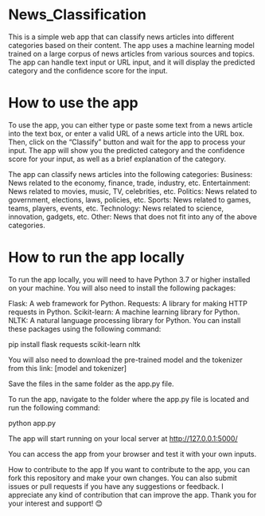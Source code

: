 # News_Classification
This is a simple web app that can classify news articles into different categories based on their content. The app uses a machine learning model trained on a large corpus of news articles from various sources and topics. The app can handle text input or URL input, and it will display the predicted category and the confidence score for the input.

# How to use the app
To use the app, you can either type or paste some text from a news article into the text box, or enter a valid URL of a news article into the URL box. Then, click on the “Classify” button and wait for the app to process your input. The app will show you the predicted category and the confidence score for your input, as well as a brief explanation of the category.

The app can classify news articles into the following categories:
Business: News related to the economy, finance, trade, industry, etc.
Entertainment: News related to movies, music, TV, celebrities, etc.
Politics: News related to government, elections, laws, policies, etc.
Sports: News related to games, teams, players, events, etc.
Technology: News related to science, innovation, gadgets, etc.
Other: News that does not fit into any of the above categories.

# How to run the app locally
To run the app locally, you will need to have Python 3.7 or higher installed on your machine. You will also need to install the following packages:

Flask: A web framework for Python.
Requests: A library for making HTTP requests in Python.
Scikit-learn: A machine learning library for Python.
NLTK: A natural language processing library for Python.
You can install these packages using the following command:

pip install flask requests scikit-learn nltk

You will also need to download the pre-trained model and the tokenizer from this link: [model and tokenizer]

Save the files in the same folder as the app.py file.

To run the app, navigate to the folder where the app.py file is located and run the following command:

python app.py

The app will start running on your local server at http://127.0.0.1:5000/

You can access the app from your browser and test it with your own inputs.

How to contribute to the app
If you want to contribute to the app, you can fork this repository and make your own changes. You can also submit issues or pull requests if you have any suggestions or feedback. I appreciate any kind of contribution that can improve the app. Thank you for your interest and support! 😊
